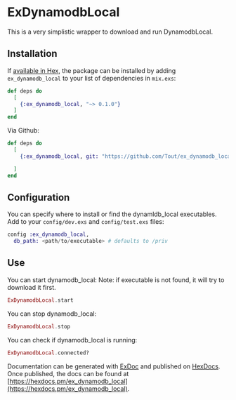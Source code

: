 # ExDynamodbLocal

This is a very simplistic wrapper to download and run DynamodbLocal.

## Installation

If [available in Hex](https://hex.pm/docs/publish), the package can be installed
by adding `ex_dynamodb_local` to your list of dependencies in `mix.exs`:

```elixir
def deps do
  [
    {:ex_dynamodb_local, "~> 0.1.0"}
  ]
end
```

Via Github:
```elixir
def deps do
  [
    {:ex_dynamodb_local, git: "https://github.com/Tout/ex_dynamodb_local.git", tag: "0.1.0", only: [:dev, :test]}

  ]
end
```

## Configuration

You can specify where to install or find the dynamldb_local executables. Add to your `config/dev.exs` and `config/test.exs` files:

```elixir
config :ex_dynamodb_local,
  db_path: <path/to/executable> # defaults to /priv
```

## Use

You can start dynamodb_local:
Note: if executable is not found, it will try to download it first.
```elixir
ExDynamodbLocal.start
```

You can stop dynamodb_local:
```elixir
ExDynamodbLocal.stop
```

You can check if dynamodb_local is running:
```elixir
ExDynamodbLocal.connected?
```

Documentation can be generated with [ExDoc](https://github.com/elixir-lang/ex_doc)
and published on [HexDocs](https://hexdocs.pm). Once published, the docs can
be found at [https://hexdocs.pm/ex_dynamodb_local](https://hexdocs.pm/ex_dynamodb_local).

